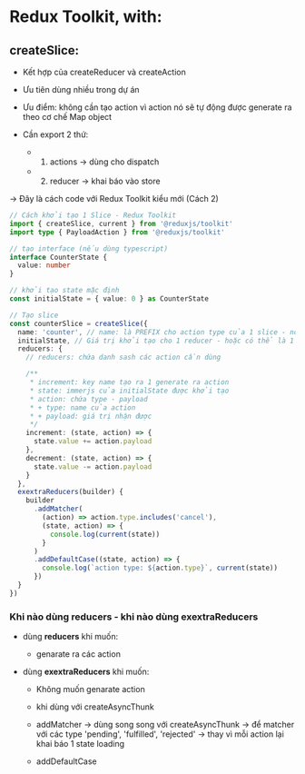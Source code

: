 # Redux Toolkit, with:

## createSlice:

- Kết hợp của createReducer và createAction

- Ưu tiên dùng nhiều trong dự án

- Ưu điểm: không cần tạo action vì action nó sẽ tự động được generate ra theo cơ chế Map object

- Cần export 2 thứ:

  - 1. actions -> dùng cho dispatch

  - 2. reducer -> khai báo vào store

-> Đây là cách code với Redux Toolkit kiểu mới (Cách 2)

```typescript
// Cách khởi tạo 1 Slice - Redux Toolkit
import { createSlice, current } from '@reduxjs/toolkit'
import type { PayloadAction } from '@reduxjs/toolkit'

// tạo interface (nếu dùng typescript)
interface CounterState {
  value: number
}

// khởi tạo state mặc định
const initialState = { value: 0 } as CounterState

// Tạo slice
const counterSlice = createSlice({
  name: 'counter', // name: là PREFIX cho action type của 1 slice - nó nên là unique - duy nhất
  initialState, // Giá trị khởi tạo cho 1 reducer - hoặc có thể là 1 function khởi tạo
  reducers: {
    // reducers: chứa danh sash các action cần dùng

    /**
     * increment: key name tạo ra 1 generate ra action
     * state: immerjs của initialState được khởi tạo
     * action: chứa type - payload
     * + type: name của action
     * + payload: giá trị nhận được
     */
    increment: (state, action) => {
      state.value += action.payload
    },
    decrement: (state, action) => {
      state.value -= action.payload
    }
  },
  exextraReducers(builder) {
    builder
      .addMatcher(
        (action) => action.type.includes('cancel'),
        (state, action) => {
          console.log(current(state))
        }
      )
      .addDefaultCase((state, action) => {
        console.log(`action type: ${action.type}`, current(state))
      })
  }
})
```

### Khi nào dùng **reducers** - khi nào dùng **exextraReducers**

- dùng **reducers** khi muốn:

  - genarate ra các action

- dùng **exextraReducers** khi muốn:

  - Không muốn genarate action
  - khi dùng với createAsyncThunk

  - addMatcher -> dùng song song với createAsyncThunk -> để matcher với các type 'pending', 'fulfilled', 'rejected' -> thay vì mỗi action lại khai báo 1 state loading
  - addDefaultCase
